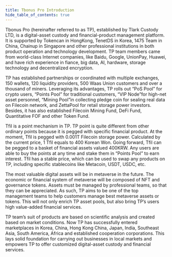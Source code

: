 ```yaml
---
title: Tbonus Pro Introduction
hide_table_of_contents: true
---
```


Tbonus Pro (hereinafter referred to as TP), established by Tlark Custody LTD, is a digital-asset custody and financial-product management platform. It is supported by Tokencan in HongKong, TenetDS in Korea, 1475 Team in China, Chainup in Singapore and other professional institutions in both product operation and technology development.  TP team members came from world-class Internet companies, like Baidu, Google, UnionPay, Huawei, and have rich experience in fiance, big data, AI, hardware, storage technology and decentralized encryption.

TP has established partnerships or coordinated with multiple exchanges, 150 wallets, 120 liquidity providers, 500 Waas Union customers and over a thousand of miners. Leveraging its advantages, TP rolls out “PoS Pool” for crypto users, “Points Pool” for traditional customers, “VIP Node”for high-net asset personnel, “Mining Pool”in collecting pledge coin for sealing real data on Filecoin network, and ZettaPool for retail storage power investors. Besides, it has also established Filecoin Mining Fund, DeFi Fund, Quantitative FOF and other Token Fund.

Tfil is a point mechanism in TP. TP point is quite different from other ordinary points because it is pegged with specific financial product. At the moment, Tfil is pegged with 0.001T Filecoin storage power. Calculated by the current price, 1 Tfil equals to 400 Korean Won. Going forward, Tfil can be pegged to a basket of financial assets valued 400KRW. Any users are able to buy the points at any time and stake them in “Points Pool” to earn interest. Tfil has a stable price, which can be used to swap any products on TP, including specific stablecoins like Metacoin, USDT, USDC, etc.

The most valuable digital assets will be in metaverse in the future. The economic or financial system of metaverse will be composed of NFT and governance tokens. Assets must be managed by professional teams, so that they can be appreciated. As such, TP aims to be one of the top management teams to help customers manage best metaverse assets or tokens. This will not only enrich TP asset pools, but also bring TP’s users high value-added financial services.

TP team’s suit of products are based on scientific analysis and created based on market conditions. Now TP has successfully entered marketplaces in Korea, China, Hong Kong China, Japan, India, Southeast Asia, South America, Africa and established cooperation corporations. This lays solid foundation for carrying out businesses in local markets and empowers TP to offer customized digital-asset custody and financial services. 